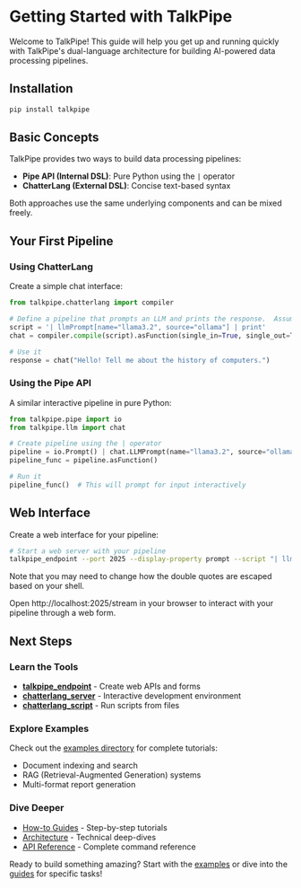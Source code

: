 # Getting Started with TalkPipe

Welcome to TalkPipe! This guide will help you get up and running quickly with TalkPipe's dual-language architecture for building AI-powered data processing pipelines.

## Installation

```bash
pip install talkpipe
```

## Basic Concepts

TalkPipe provides two ways to build data processing pipelines:

- **Pipe API (Internal DSL)**: Pure Python using the `|` operator
- **ChatterLang (External DSL)**: Concise text-based syntax

Both approaches use the same underlying components and can be mixed freely.

## Your First Pipeline

### Using ChatterLang

Create a simple chat interface:

```python
from talkpipe.chatterlang import compiler

# Define a pipeline that prompts an LLM and prints the response.  Assumed Ollama is installed locally and llama3.2 is downloaded.
script = '| llmPrompt[name="llama3.2", source="ollama"] | print'
chat = compiler.compile(script).asFunction(single_in=True, single_out=True)

# Use it
response = chat("Hello! Tell me about the history of computers.")
```

### Using the Pipe API

A similar interactive pipeline in pure Python:

```python
from talkpipe.pipe import io
from talkpipe.llm import chat

# Create pipeline using the | operator
pipeline = io.Prompt() | chat.LLMPrompt(name="llama3.2", source="ollama") | io.Print()
pipeline_func = pipeline.asFunction()

# Run it
pipeline_func()  # This will prompt for input interactively
```

## Web Interface

Create a web interface for your pipeline:

```bash
# Start a web server with your pipeline
talkpipe_endpoint --port 2025 --display-property prompt --script "| llmPrompt[name=\"llama3.2\", source=\"ollama\", field=\"prompt\"]"
```

Note that you may need to change how the double quotes are escaped based on your shell.

Open http://localhost:2025/stream in your browser to interact with your pipeline through a web form.

## Next Steps

### Learn the Tools

- **[talkpipe_endpoint](api-reference/jsonreceiver.md)** - Create web APIs and forms
- **[chatterlang_server](api-reference/chatterlang-server.md)** - Interactive development environment
- **[chatterlang_script](api-reference/chatterlang-script.md)** - Run scripts from files

### Explore Examples

Check out the [examples directory](examples/) for complete tutorials:
- Document indexing and search
- RAG (Retrieval-Augmented Generation) systems  
- Multi-format report generation

### Dive Deeper

- [How-to Guides](guides/) - Step-by-step tutorials
- [Architecture](architecture/) - Technical deep-dives
- [API Reference](api-reference/) - Complete command reference


Ready to build something amazing? Start with the [examples](examples/) or dive into the [guides](guides/) for specific tasks!